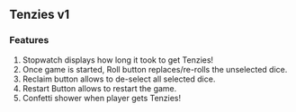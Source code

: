 ## Tenzies v1
### Features
1. Stopwatch displays how long it took to get Tenzies!
2. Once game is started, Roll button replaces/re-rolls the unselected dice.
3. Reclaim button allows to de-select all selected dice. 
4. Restart Button allows to restart the game. 
5. Confetti shower when player gets Tenzies!